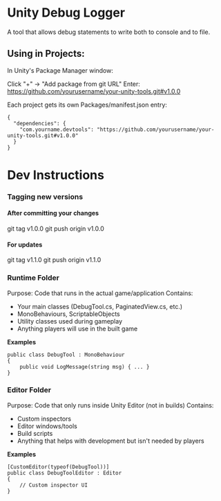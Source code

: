 # Unity Debug Logger
A tool that allows debug statements to write both to console and to file.

## Using in Projects:
In Unity's Package Manager window:

Click "+" → "Add package from git URL"
Enter: https://github.com/yourusername/your-unity-tools.git#v1.0.0

Each project gets its own Packages/manifest.json entry:

```
{
  "dependencies": {
    "com.yourname.devtools": "https://github.com/yourusername/your-unity-tools.git#v1.0.0"
  }
}
```

# Dev Instructions
### Tagging new versions
#### After committing your changes
git tag v1.0.0
git push origin v1.0.0

#### For updates
git tag v1.1.0
git push origin v1.1.0

### Runtime Folder
Purpose: Code that runs in the actual game/application
Contains:
* Your main classes (DebugTool.cs, PaginatedView.cs, etc.)
* MonoBehaviours, ScriptableObjects
* Utility classes used during gameplay
* Anything players will use in the built game

**Examples**
```
public class DebugTool : MonoBehaviour 
{
    public void LogMessage(string msg) { ... }
}
```

### Editor Folder
Purpose: Code that only runs inside Unity Editor (not in builds)
Contains:
* Custom inspectors
* Editor windows/tools
* Build scripts
* Anything that helps with development but isn't needed by players

**Examples**
```
[CustomEditor(typeof(DebugTool))]
public class DebugToolEditor : Editor 
{
    // Custom inspector UI
}
```